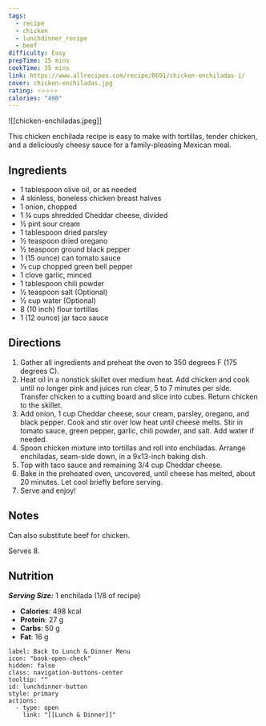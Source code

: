 ```yaml
---
tags:
  - recipe
  - chicken
  - lunchdinner_recipe
  - beef
difficulty: Easy
prepTime: 15 mins
cookTime: 35 mins
link: https://www.allrecipes.com/recipe/8691/chicken-enchiladas-i/
cover: chicken-enchiladas.jpg
rating: ⭐️⭐️⭐️⭐️⭐️
calories: "498"
---
```


![[chicken-enchiladas.jpeg]]

This chicken enchilada recipe is easy to make with tortillas, tender chicken, and a deliciously cheesy sauce for a family-pleasing Mexican meal.

## Ingredients
- 1 tablespoon olive oil, or as needed
- 4 skinless, boneless chicken breast halves
- 1 onion, chopped
- 1 ¾ cups shredded Cheddar cheese, divided
- ½ pint sour cream
- 1 tablespoon dried parsley
- ½ teaspoon dried oregano
- ½ teaspoon ground black pepper
- 1 (15 ounce) can tomato sauce
- ⅓ cup chopped green bell pepper
- 1 clove garlic, minced
- 1 tablespoon chili powder
- ½ teaspoon salt (Optional)
- ½ cup water (Optional)
- 8 (10 inch) flour tortillas
- 1 (12 ounce) jar taco sauce


## Directions
1. Gather all ingredients and preheat the oven to 350 degrees F (175 degrees C).
2. Heat oil in a nonstick skillet over medium heat. Add chicken and cook until no longer pink and juices run clear, 5 to 7 minutes per side. Transfer chicken to a cutting board and slice into cubes. Return chicken to the skillet.
3. Add onion, 1 cup Cheddar cheese, sour cream, parsley, oregano, and black pepper. Cook and stir over low heat until cheese melts. Stir in tomato sauce, green pepper, garlic, chili powder, and salt. Add water if needed.
4. Spoon chicken mixture into tortillas and roll into enchiladas. Arrange enchiladas, seam-side down, in a 9x13-inch baking dish.
5. Top with taco sauce and remaining 3/4 cup Cheddar cheese.
6. Bake in the preheated oven, uncovered, until cheese has melted, about 20 minutes. Let cool briefly before serving.
7. Serve and enjoy!

## Notes
Can also substitute beef for chicken.

Serves 8.

## Nutrition
***Serving Size:*** 1 enchilada (1/8 of recipe)
- **Calories**: 498 kcal
- **Protein**: 27 g
- **Carbs**: 50 g
- **Fat**: 16 g


```meta-bind-button
label: Back to Lunch & Dinner Menu
icon: "book-open-check"
hidden: false
class: navigation-buttons-center
tooltip: ""
id: lunchdinner-button
style: primary
actions:
  - type: open
    link: "[[Lunch & Dinner]]"

```
 
